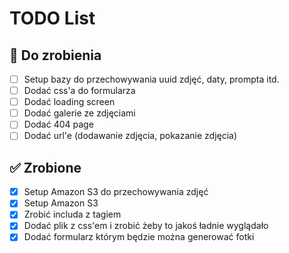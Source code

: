# TODO List

## 📌 Do zrobienia
- [ ] Setup bazy do przechowywania uuid zdjęć, daty, prompta itd.
- [ ] Dodać css'a do formularza
- [ ] Dodać loading screen
- [ ] Dodać galerie ze zdjęciami
- [ ] Dodać 404 page
- [ ] Dodać url'e (dodawanie zdjęcia, pokazanie zdjęcia)

## ✅ Zrobione
- [X] Setup Amazon S3 do przechowywania zdjęć
- [X] Setup Amazon S3
- [X] Zrobić includa z tagiem <img>
- [X] Dodać plik z css'em i zrobić żeby to jakoś ładnie wyglądało
- [X] Dodać formularz którym będzie można generować fotki